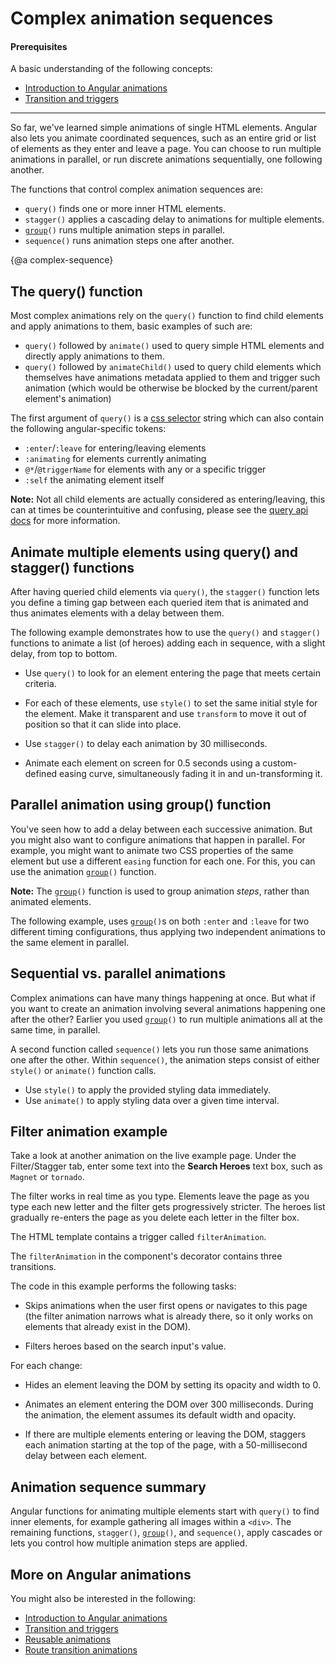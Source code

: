 # Complex animation sequences

#### Prerequisites

A basic understanding of the following concepts:

* [Introduction to Angular animations](guide/animations)
* [Transition and triggers](guide/transition-and-triggers)

<hr>

So far, we've learned simple animations of single HTML elements. Angular also lets you animate coordinated sequences, such as an entire grid or list of elements as they enter and leave a page. You can choose to run multiple animations in parallel, or run discrete animations sequentially, one following another.

The functions that control complex animation sequences are:

* `query()` finds one or more inner HTML elements.
* `stagger()` applies a cascading delay to animations for multiple elements.
* <code>[group](api/animations/group)()</code> runs multiple animation steps in parallel.
* `sequence()` runs animation steps one after another.

{@a complex-sequence}

## The query() function

Most complex animations rely on the `query()` function to find child elements and apply animations to them, basic examples of such are:
 - `query()` followed by `animate()`
  used to query simple HTML elements and directly apply animations to them.
 - `query()` followed by `animateChild()`
  used to query child elements which themselves have animations metadata applied to them and trigger such animation (which would be otherwise be blocked by the current/parent element's animation)

The first argument of `query()` is a [css selector](https://developer.mozilla.org/en-US/docs/Web/CSS/CSS_Selectors) string which can also contain the following angular-specific tokens:
 - `:enter`/`:leave` for entering/leaving elements
 - `:animating` for elements currently animating
 - `@*`/`@triggerName` for elements with any or a specific trigger
 - `:self` the animating element itself

<div class="alert is-helpful">

  **Note:** Not all child elements are actually considered as entering/leaving, this can at times be counterintuitive and
  confusing, please see the [query api docs](/api/animations/query#entering-and-leaving-elements) for more information.

</div>

## Animate multiple elements using query() and stagger() functions

After having queried child elements via `query()`, the `stagger()` function lets you define a timing gap between each queried item that is animated and thus animates elements with a delay between them.

The following example demonstrates how to use the `query()` and `stagger()` functions to animate a list (of heroes) adding each in sequence, with a slight delay, from top to bottom.

* Use `query()` to look for an element entering the page that meets certain criteria.

* For each of these elements, use `style()` to set the same initial style for the element. Make it transparent and use `transform` to move it out of position so that it can slide into place.

* Use `stagger()` to delay each animation by 30 milliseconds.

* Animate each element on screen for 0.5 seconds using a custom-defined easing curve, simultaneously fading it in and un-transforming it.

<code-example path="animations/src/app/hero-list-page.component.ts" header="src/app/hero-list-page.component.ts" region="page-animations" language="typescript"></code-example>

## Parallel animation using group() function

You've seen how to add a delay between each successive animation. But you might also want to configure animations that happen in parallel. For example, you might want to animate two CSS properties of the same element but use a different `easing` function for each one. For this, you can use the animation <code>[group](api/animations/group)()</code> function.

<div class="alert is-helpful">

**Note:** The <code>[group](api/animations/group)()</code> function is used to group animation *steps*, rather than animated elements.
</div>

The following example, uses <code>[group](api/animations/group)()</code>s on both `:enter` and `:leave` for two different timing configurations, thus applying two independent animations to the same element in parallel.

<code-example path="animations/src/app/hero-list-groups.component.ts" region="animationdef" header="src/app/hero-list-groups.component.ts (excerpt)" language="typescript"></code-example>

## Sequential vs. parallel animations

Complex animations can have many things happening at once. But what if you want to create an animation involving several animations happening one after the other? Earlier you used <code>[group](api/animations/group)()</code> to run multiple animations all at the same time, in parallel.

A second function called `sequence()` lets you run those same animations one after the other. Within `sequence()`, the animation steps consist of either `style()` or `animate()` function calls.

* Use `style()` to apply the provided styling data immediately.
* Use `animate()` to apply styling data over a given time interval.

## Filter animation example

Take a look at another animation on the live example page. Under the Filter/Stagger tab, enter some text into the **Search Heroes** text box, such as `Magnet` or `tornado`.

The filter works in real time as you type. Elements leave the page as you type each new letter and the filter gets progressively stricter. The heroes list gradually re-enters the page as you delete each letter in the filter box.

The HTML template contains a trigger called `filterAnimation`.

<code-example path="animations/src/app/hero-list-page.component.html" header="src/app/hero-list-page.component.html" region="filter-animations"></code-example>

The `filterAnimation` in the component's decorator contains three transitions.

<code-example path="animations/src/app/hero-list-page.component.ts" header="src/app/hero-list-page.component.ts" region="filter-animations" language="typescript"></code-example>

The code in this example performs the following tasks:

* Skips animations when the user first opens or navigates to this page (the filter animation narrows what is already there, so it only works on elements that already exist in the DOM).

* Filters heroes based on the search input's value.

For each change:

* Hides an element leaving the DOM by setting its opacity and width to 0.

* Animates an element entering the DOM over 300 milliseconds. During the animation, the element assumes its default width and opacity.

* If there are multiple elements entering or leaving the DOM, staggers each animation starting at the top of the page, with a 50-millisecond delay between each element.

## Animation sequence summary

Angular functions for animating multiple elements start with `query()` to find inner elements, for example gathering all images within a `<div>`. The remaining functions, `stagger()`, <code>[group](api/animations/group)()</code>, and `sequence()`, apply cascades or lets you control how multiple animation steps are applied.

## More on Angular animations

You might also be interested in the following:

* [Introduction to Angular animations](guide/animations)
* [Transition and triggers](guide/transition-and-triggers)
* [Reusable animations](guide/reusable-animations)
* [Route transition animations](guide/route-animations)
